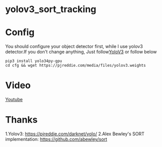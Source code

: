# yolov3_sort_tracking

# Config

  You should  configure your object detector first, while I use yolov3 detector.If you don't change anything, Just follow[YoloV3](https://github.com/madhawav/YOLO3-4-Py) or follow below 
  ```
  pip3 install yolo34py-gpu
  cd cfg && wget https://pjreddie.com/media/files/yolov3.weights
  ```
# Video
  [Youtube](https://youtu.be/RkkHLCNpKqU)
# Thanks
  1.Yolov3: https://pjreddie.com/darknet/yolo/
  2.Alex Bewley's SORT implementation: https://github.com/abewley/sort


